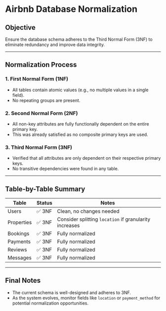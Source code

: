 # Airbnb Database Normalization

## Objective

Ensure the database schema adheres to the Third Normal Form (3NF) to eliminate redundancy and improve data integrity.

---

## Normalization Process

### 1. First Normal Form (1NF)
- All tables contain atomic values (e.g., no multiple values in a single field).
- No repeating groups are present.

### 2. Second Normal Form (2NF)
- All non-key attributes are fully functionally dependent on the entire primary key.
- This was already satisfied as no composite primary keys are used.

### 3. Third Normal Form (3NF)
- Verified that all attributes are only dependent on their respective primary keys.
- No transitive dependencies were found in any table.

---

## Table-by-Table Summary

| Table     | Status | Notes |
|-----------|--------|-------|
| Users     | ✅ 3NF | Clean, no changes needed |
| Properties| ✅ 3NF | Consider splitting `location` if granularity increases |
| Bookings  | ✅ 3NF | Fully normalized |
| Payments  | ✅ 3NF | Fully normalized |
| Reviews   | ✅ 3NF | Fully normalized |
| Messages  | ✅ 3NF | Fully normalized |

---

## Final Notes

- The current schema is well-designed and adheres to 3NF.
- As the system evolves, monitor fields like `location` or `payment_method` for potential normalization opportunities.
